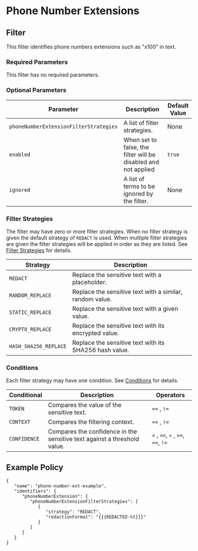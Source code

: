 # Phone Number Extensions

## Filter

This filter identifies phone numbers extensions such as "x100" in text.

### Required Parameters

This filter has no required parameters.

### Optional Parameters

| Parameter                              | Description                                                    | Default Value |
| -------------------------------------- | -------------------------------------------------------------- | ------------- |
| `phoneNumberExtensionFilterStrategies` | A list of filter strategies.                                   | None          |
| `enabled`                              | When set to false, the filter will be disabled and not applied | `true`        |
| `ignored`                              | A list of terms to be ignored by the filter.                   | None          |

### Filter Strategies

The filter may have zero or more filter strategies. When no filter strategy is given the default strategy of `REDACT` is used. When multiple filter strategies are given the filter strategies will be applied in order as they are listed. See [Filter Strategies](#filter-strategies) for details.

| Strategy              | Description                                              |
| --------------------- | -------------------------------------------------------- |
| `REDACT`              | Replace the sensitive text with a placeholder.           |
| `RANDOM_REPLACE`      | Replace the sensitive text with a similar, random value. |
| `STATIC_REPLACE`      | Replace the sensitive text with a given value.           |
| `CRYPTO_REPLACE`      | Replace the sensitive text with its encrypted value.     |
| `HASH_SHA256_REPLACE` | Replace the sensitive text with its SHA256 hash value.   |

### Conditions

Each filter strategy may have one condition. See [Conditions](#conditions) for details.

| Conditional  | Description                                                              | Operators                          |
| ------------ | ------------------------------------------------------------------------ | ---------------------------------- |
| `TOKEN`      | Compares the value of the sensitive text.                                | `==` , `!=`                        |
| `CONTEXT`    | Compares the filtering context.                                          | `==` , `!=`                        |
| `CONFIDENCE` | Compares the confidence in the sensitive text against a threshold value. | `<` , `<=`, `>` , `>=`, `==`, `!=` |

## Example Policy

```
{
   "name": "phone-number-ext-example",
   "identifiers": {
      "phoneNumberExtension": {
         "phoneNumberExtensionFilterStrategies": [
            {
               "strategy": "REDACT",
               "redactionFormat": "{{{REDACTED-%t}}}"
            }
         ]
      } 
   }     
}
```
